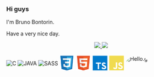 ### **Hi guys**

I'm Bruno Bontorin.

Have a very nice day.

<div style="display: flex; align-items: center; justify-content: center;">
  <a href="https://github.com/Bruno-Bontorin">
  <img height="180em" src="https://github-readme-stats.vercel.app/api?username=Bruno-Bontorin&show_icons=true&theme=radical&include_all_commits=true&count_private=true"/>
  <img height="180em" src="https://github-readme-stats.vercel.app/api/top-langs/?username=Bruno-Bontorin&exclude_repo=https://github.com/Bruno-Bontorin/PowerBits&layout=compact&langs_count=7&theme=radical"/>
</div>
  
<div style="display: inline-block;"><br>
  <img align="center" height="40" width="40" title="C" alt="C" src="https://cdn.jsdelivr.net/gh/devicons/devicon/icons/c/c-original.svg">
  <img align="center" height="40" width="40" title="JAVA" alt="JAVA" src="https://cdn.jsdelivr.net/gh/devicons/devicon/icons/java/java-original.svg">
  <img align="center" height="40" width="40" title="SASS" alt="SASS" src="https://cdn.jsdelivr.net/gh/devicons/devicon/icons/sass/sass-original.svg">
  <img align="center" height="40" width="40" title="CSS3" alt="CSS3" src="https://raw.githubusercontent.com/devicons/devicon/master/icons/css3/css3-original.svg">
  <img align="center" height="40" width="40" title="HTML5" alt="HTML5" src="https://raw.githubusercontent.com/devicons/devicon/master/icons/html5/html5-original.svg">
  <img align="center" height="40" width="40" title="TYPESCRIPT" alt="TS" src="https://raw.githubusercontent.com/devicons/devicon/master/icons/typescript/typescript-plain.svg">
  <img align="center" height="40" width="40" title="JAVASCRIPT" alt="JS" src="https://raw.githubusercontent.com/devicons/devicon/master/icons/javascript/javascript-plain.svg">
  <img align="right" style="border-radius:50px;" height="150" src="https://media.giphy.com/media/j6ZhcAyUctYrj2ueBi/giphy.gif" alt="Hello.gif">
</div>
